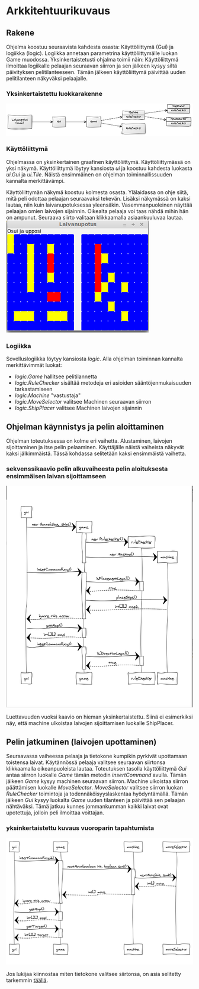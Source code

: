# Arkkitehtuurikuvaus
## Rakene
Ohjelma koostuu seuraavista kahdesta osasta: Käyttöliittymä (Gui) ja logiikka (logic). Logiikka annetaan parametrina käyttöliittymälle luokan Game muodossa. Yksinkertaistetusti ohjalma toimii näin: Käyttöliittymä ilmoittaa logiikalle pelaajan seuraavan siirron ja sen jälkeen kysyy siltä päivityksen pelitilanteeseen. Tämän jälkeen käyttöliittymä päivittää uuden pelitilanteen näkyväksi pelaajalle.


### Yksinkertaistettu luokkarakenne
![](https://github.com/mazantti/ot-harjoitustyo/blob/master/dokumentaatio/luokkakaavio3.png)


### Käyttöliittymä
Ohjelmassa on yksinkertainen graafinen käyttöliittymä. Käyttöliittymässä on yksi näkymä. Käyttöliittymä löytyy kansiosta *ui* ja koostuu kahdesta luokasta *ui.Gui* ja *ui.Tile*. Näistä ensimmäinen on ohjelman toiminnallissuuden kannalta merkittävämpi.

Käyttöliittymän näkymä koostuu kolmesta osasta. Ylälaidassa on ohje siitä, mitä peli odottaa pelaajan seuraavaksi tekevän. Lisäksi näkymässä on kaksi lautaa, niin kuin laivanupotuksessa yleensäkin. Vasemmanpuoleinen näyttää pelaajan omien laivojen sijainnin. Oikealta pelaaja voi taas nähdä mihin hän on ampunut. Seuraava siirto valitaan klikkaamalla asiaankuuluvaa lautaa.
![](https://github.com/mazantti/ot-harjoitustyo/blob/master/dokumentaatio/kayttoliittyma.png)

### Logiikka 
Sovelluslogiikka löytyy kansiosta *logic*. Alla ohjelman toiminnan kannalta merkittävimmät luokat:

- *logic.Game* hallitsee pelitilannetta
- *logic.RuleChecker* sisältää metodeja eri asioiden sääntöjenmukaisuuden tarkastamiseen
- *logic.Machine* "vastustaja"
- *logic.MoveSelector* valitsee Machinen seuraavan siirron
- *logic.ShipPlacer* valitsee Machinen laivojen sijainnin

## Ohjelman käynnistys ja pelin aloittaminen
Ohjelman toteutuksessa on kolme eri vaihetta. Alustaminen, laivojen sijoittaminen ja itse pelin pelaaminen. Käyttäjälle näistä vaiheista näkyvät kaksi jälkimmäistä. Tässä kohdassa selitetään kaksi ensimmäistä vaihetta. 

### sekvenssikaavio pelin alkuvaiheesta pelin aloituksesta ensimmäisen laivan sijoittamseen
![](https://github.com/mazantti/ot-harjoitustyo/blob/master/dokumentaatio/alkusekvenssi.png)

Luettavuuden vuoksi kaavio on hieman yksinkertaistettu. Siinä ei esimerkiksi näy, että machine ulkoistaa laivojen sijoittamisen luokalle ShipPlacer. 

## Pelin jatkuminen (laivojen upottaminen)
Seuraavassa vaiheessa pelaaja ja tietokone kumpikin pyrkivät upottamaan toistensa laivat. Käytännössä pelaaja valitsee seuraavan siirtonsa klikkaamalla oikeanpuoleista lautaa. Toteutuksen tasolla käyttöliittymä *Gui* antaa siirron luokalle *Game* tämän metodin *insertCommand* avulla. Tämän jälkeen *Game* kysyy machinen seuraavan siirron. Machine ulkoistaa siirron päättämisen luokalle *MoveSelector*. *MoveSelector* valitsee siirron luokan *RuleChecker* toimintoja ja todennäköisyyslaskentaa hyödyntämällä. Tämän jälkeen *Gui* kysyy luokalta *Game* uuden tilanteen ja päivittää sen pelaajan nähtäväksi. Tämä jatkuu kunnes jommankumman kaikki laivat ovat upotettuja, jolloin peli ilmoittaa voittajan. 

### yksinkertaistettu kuvaus vuoroparin tapahtumista
![](https://github.com/mazantti/ot-harjoitustyo/blob/master/dokumentaatio/nextMove.png)

Jos lukijaa kiinnostaa miten tietokone valitsee siirtonsa, on asia selitetty tarkemmin [täällä](https://github.com/mazantti/ot-harjoitustyo/blob/master/dokumentaatio/todennakoisyyslaskenta.md). 
